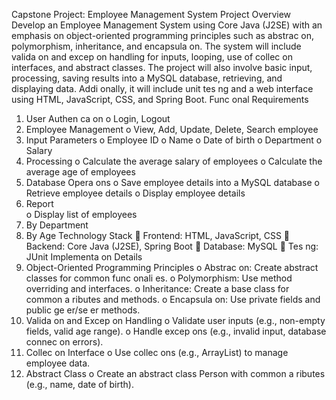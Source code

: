 Capstone Project: Employee Management System 
Project Overview 
Develop an Employee Management System using Core Java (J2SE) with an emphasis on object-oriented 
programming principles such as abstrac on, polymorphism, inheritance, and encapsula on. The system will 
include valida on and excep on handling for inputs, looping, use of collec on interfaces, and abstract classes. 
The project will also involve basic input, processing, saving results into a MySQL database, retrieving, and 
displaying data. Addi onally, it will include unit tes ng and a web interface using HTML, JavaScript, CSS, and 
Spring Boot. 
Func onal Requirements 
1. User Authen ca on 
o Login, Logout 
2. Employee Management 
o View, Add, Update, Delete, Search employee 
3. Input Parameters 
o Employee ID 
o Name 
o Date of birth 
o Department 
o Salary 
4. Processing 
o Calculate the average salary of employees 
o Calculate the average age of employees 
5. Database Opera ons 
o Save employee details into a MySQL database 
o Retrieve employee details 
o Display employee details 
6. Report  
o Display list of employees 
1. By Department 
2. By Age 
Technology Stack 
 Frontend: HTML, JavaScript, CSS 
 Backend: Core Java (J2SE), Spring Boot 
 Database: MySQL 
 Tes ng: JUnit 
Implementa on Details 
1. Object-Oriented Programming Principles 
o Abstrac on: Create abstract classes for common func onali es. 
o Polymorphism: Use method overriding and interfaces. 
o Inheritance: Create a base class for common a ributes and methods. 
o Encapsula on: Use private fields and public ge er/se er methods. 
2. Valida on and Excep on Handling 
o Validate user inputs (e.g., non-empty fields, valid age range). 
o Handle excep ons (e.g., invalid input, database connec on errors). 
3. Collec on Interface 
o Use collec ons (e.g., ArrayList) to manage employee data. 
4. Abstract Class 
o Create an abstract class Person with common a ributes (e.g., name, date of birth).
